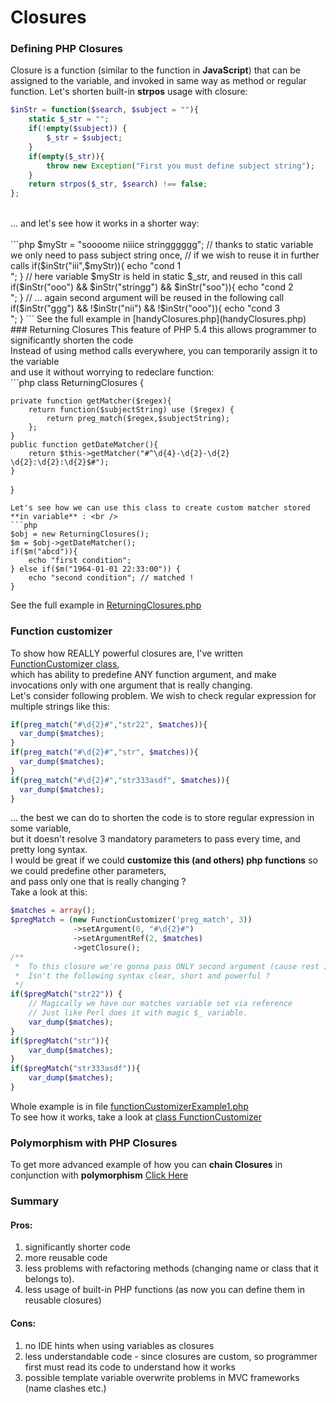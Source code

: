 # Closures
### Defining PHP Closures
Closure is a function (similar to the function in **JavaScript**) that can be assigned to the variable, and invoked in same way as method or regular function.
Let's shorten built-in **strpos** usage with closure: <br />
```php
$inStr = function($search, $subject = ""){ 
    static $_str = ""; 
    if(!empty($subject)) {
        $_str = $subject;
    }
    if(empty($_str)){
        throw new Exception("First you must define subject string");
    }
    return strpos($_str, $search) !== false; 
};
```
<br />
... and let's see how it works in a shorter way:<br />
<br />
```php
$myStr = "soooome niiice stringggggg";
// thanks to static variable we only need to pass subject string once,
// if we wish to reuse it in further calls
if($inStr("iii",$myStr)){
    echo "cond 1 <br />";
}
// here variable $myStr is held in static $_str, and reused in this call
if($inStr("ooo") && $inStr("stringg") && $inStr("soo")){
    echo "cond 2 <br />";
}
// ... again second argument will be reused in the following call
if($inStr("ggg") && !$inStr("nii") && !$inStr("ooo")){
    echo "cond 3 <br />";
}
```
See the full example in [handyClosures.php](handyClosures.php)<br />
### Returning Closures
This feature of PHP 5.4 this allows programmer to significantly shorten the code <br />
Instead of using method calls everywhere, you can temporarily assign it to the variable <br />
and use it without worrying to redeclare function: <br />
```php
class ReturningClosures {

    private function getMatcher($regex){
        return function($subjectString) use ($regex) {
            return preg_match($regex,$subjectString);  
        };
    }
    public function getDateMatcher(){
        return $this->getMatcher("#^\d{4}-\d{2}-\d{2} \d{2}:\d{2}:\d{2}$#");
    }
}
```
Let's see how we can use this class to create custom matcher stored **in variable** : <br />
```php
$obj = new ReturningClosures();
$m = $obj->getDateMatcher();
if($m("abcd")){
    echo "first condition";
} else if($m("1964-01-01 22:33:00")) {
    echo "second condition"; // matched !
}
```
See the full example in [ReturningClosures.php](ReturningClosures.php)<br />

### Function customizer
To show how REALLY powerful closures are, I've written [FunctionCustomizer class](FunctionCustomizer.php), <br />
which has ability to predefine ANY function argument, and make invocations only with one argument that is really changing. <br />
Let's consider following problem. We wish to check regular expression for multiple strings like this: <br />
```php
if(preg_match("#\d{2}#","str22", $matches)){
  var_dump($matches);
}
if(preg_match("#\d{2}#","str", $matches)){
  var_dump($matches);
}
if(preg_match("#\d{2}#","str333asdf", $matches)){
  var_dump($matches);
}
```
... the best we can do to shorten the code is to store regular expression in some variable, <br />
but it doesn't resolve 3 mandatory parameters to pass every time, and pretty long syntax. <br />
I would be great if we could **customize this (and others) php functions** so we could predefine other parameters, <br />
and pass only one that is really changing ? <br />
Take a look at this: <br />
```php
$matches = array();
$pregMatch = (new FunctionCustomizer('preg_match', 3))
              ->setArgument(0, "#\d{2}#")
              ->setArgumentRef(2, $matches)
              ->getClosure();
/**
 *  To this closure we're gonna pass ONLY second argument (cause rest is already predefined).
 *  Isn't the following syntax clear, short and powerful ?
 */
if($pregMatch("str22")) {
    // Magically we have our matches variable set via reference
    // Just like Perl does it with magic $_ variable.
    var_dump($matches); 
}
if($pregMatch("str")){
    var_dump($matches);
}
if($pregMatch("str333asdf")){
    var_dump($matches);
}
```
Whole example is in file [functionCustomizerExample1.php](functionCustomizerExample1.php) <br />
To see how it works, take a look at [class FunctionCustomizer](FunctionCustomizer.php) <br />


### Polymorphism with PHP Closures
To get more advanced example of how you can **chain Closures** in conjunction with **polymorphism** [Click Here](PolymorphismWithClosures.php)

### Summary 
#### Pros:
 1. significantly shorter code
 2. more reusable code
 3. less problems with refactoring methods (changing name or class that it belongs to).
 4. less usage of built-in PHP functions (as now you can define them in reusable closures)

#### Cons: 
 1. no IDE hints when using variables as closures
 2. less understandable code - since closures are custom, so programmer first must read its code to understand how it works
 3. possible template variable overwrite problems in MVC frameworks (name clashes etc.)
 
